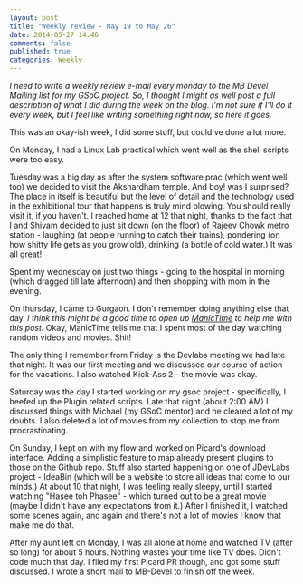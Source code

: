 ```yaml
---
layout: post
title: "Weekly review - May 19 to May 26"
date: 2014-05-27 14:46
comments: false
published: true
categories: Weekly
---
```


*I need to write a weekly review e-mail every monday to the MB Devel Mailing list for my GSoC project. So, I thought I might as well post a full description of what I did during the week on the blog. I'm not sure if I'll do it every week, but I feel like writing something right now, so here it goes.*

This was an okay-ish week, I did some stuff, but could've done a lot more.

On Monday, I had a Linux Lab practical which went well as the shell scripts were too easy. 

Tuesday was a big day as after the system software prac (which went well too) we decided to visit the Akshardham temple. And boy! was I surprised? <!-- more --> The place in itself is beautiful but the level of detail and the technology used in the exhibitional tour that happens is truly mind blowing. You should really visit it, if you haven't. I reached home at 12 that night, thanks to the fact that I and Shivam decided to just sit down (on the floor) of Rajeev Chowk metro station - laughing (at people running to catch their trains), pondering (on how shitty life gets as you grow old), drinking (a bottle of cold water.) It was all great!

Spent my wednesday on just two things - going to the hospital in morning (which dragged till late afternoon) and then shopping with mom in the evening.

On thursday, I came to Gurgaon. I don't remember doing anything else that day. *I think this might be a good time to open up [ManicTime](www.manictime.com/) to help me with this post.* Okay, ManicTime tells me that I spent most of the day watching random videos and movies. Shit!

The only thing I remember from Friday is the Devlabs meeting we had late that night. It was our first meeting and we discussed our course of action for the vacations. I also watched Kick-Ass 2 - the movie was okay.

Saturday was the day I started working on my gsoc project - specifically, I beefed up the Plugin related scripts. Late that night (about 2:00 AM) I discussed things with Michael (my GSoC mentor) and he cleared a lot of my doubts. I also deleted a lot of movies from my collection to stop me from procrastinating.

On Sunday, I kept on with my flow and worked on Picard's download interface.
Adding a simplistic feature to map already present plugins to those on the Github repo. Stuff also started happening on one of JDevLabs project - IdeaBin (which will be a website to store all ideas that come to our minds.)
At about 10 that night, I was feeling really sleepy, until I started watching "Hasee toh Phasee" - which turned out to be a great movie (maybe I didn't have any expectations from it.) After I finished it, I watched some scenes again, and again and there's not a lot of movies I know that make me do that.

After my aunt left on Monday, I was all alone at home and watched TV (after so long) for about 5 hours. Nothing wastes your time like TV does. Didn't code much that day. I filed my first Picard PR though, and got some stuff discussed.
I wrote a short mail to MB-Devel to finish off the week.

